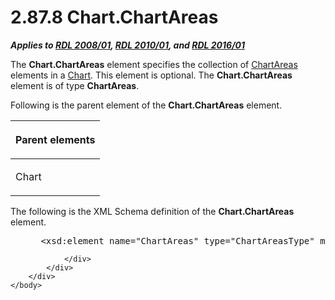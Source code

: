 <html dir="LTR" xmlns:mshelp="http://msdn.microsoft.com/mshelp" xmlns:ddue="http://ddue.schemas.microsoft.com/authoring/2003/5" xmlns:xlink="http://www.w3.org/1999/xlink" xmlns:tool="http://www.microsoft.com/tooltip">
    <head>
        <meta http-equiv="Content-Type" content="text/html; CHARSET=utf-8"></meta>
        <meta name="save" content="history"></meta>
        <title>2.87.8 Chart.ChartAreas</title>
        <xml>
            <mshelp:toctitle title="2.87.8 Chart.ChartAreas"></mshelp:toctitle>
            <mshelp:rltitle title="[MS-RDL]: Chart.ChartAreas"></mshelp:rltitle>
            <mshelp:keyword index="A" term="bcd4d2ac-4b0c-49e5-9a7d-8619b3ed73b5"></mshelp:keyword>
            <mshelp:attr name="DCSext.ContentType" value="open specification"></mshelp:attr>
            <mshelp:attr name="AssetID" value="bcd4d2ac-4b0c-49e5-9a7d-8619b3ed73b5"></mshelp:attr>
            <mshelp:attr name="TopicType" value="kbRef"></mshelp:attr>
            <mshelp:attr name="DCSext.Title" value="[MS-RDL]: Chart.ChartAreas" />
        </xml>
    </head>
    <body>
        <div id="header">
            <h1 class="heading">2.87.8 Chart.ChartAreas</h1>
        </div>
        <div id="mainSection">
            <div id="mainBody">
                <div id="allHistory" class="saveHistory"></div>
                <div id="sectionSection0" class="section" name="collapseableSection">
                    

<p><b><i>Applies to </i></b><a href="1e855f94-4617-47e4-b89e-0856c6cb420f.htm"><b><i>RDL 2008/01</i></b></a><b><i>,
</i></b><a href="3428e690-a348-4ec7-8a6a-8efb42d2cdee.htm"><b><i>RDL 2010/01</i></b></a><b><i>,
and </i></b><a href="52ce3983-2bfc-4e72-9359-42aaf5fe4509.htm"><b><i>RDL 2016/01</i></b></a></p>

<p>The <b>Chart.ChartAreas</b> element specifies the collection
of <a href="09f36742-bcb4-475d-9413-448da69a84eb.htm">ChartAreas</a> elements
in a <a href="b0ab5524-7eb2-47a7-a4d3-230f5c8c5526.htm">Chart</a>. This
element is optional. The <b>Chart.ChartAreas</b> element is of type <b>ChartAreas</b>.</p>

<p>Following is the parent element of the <b>Chart.ChartAreas</b>
element.</p>

<table>
 <thead>
  <tr>
   <th>
   <p>Parent elements</p>
   </th>
  </tr>
 </thead>
 <tr>
  <td>
  <p>Chart</p>
  </td>
 </tr>
</table>

<p>The following is the XML Schema definition of the <b>Chart.ChartAreas</b>
element.</p>

<dl>
<dd>
<div><pre> &lt;xsd:element name=&quot;ChartAreas&quot; type=&quot;ChartAreasType&quot; minOccurs=&quot;0&quot; /&gt;
</pre></div>
</dd></dl>


                </div>
            </div>
        </div>
    </body>
</html>